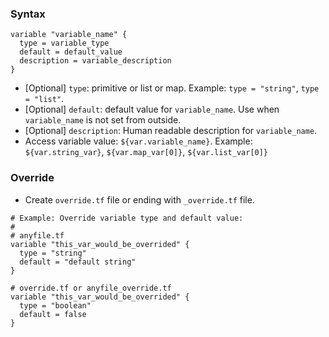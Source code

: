 ### Syntax
```
variable "variable_name" {
  type = variable_type
  default = default_value
  description = variable_description
}
```
* [Optional] `type`: primitive or list or map. Example: `type = "string"`, `type = "list"`.
* [Optional] `default`: default value for `variable_name`. Use when `variable_name` is not set from outside.
* [Optional] `description`: Human readable description for `variable_name`.
* Access variable value: `${var.variable_name}`. Example: `${var.string_var}`, `${var.map_var[0]}`, `${var.list_var[0]}`

### Override
* Create `override.tf` file or ending with `_override.tf` file.
```
# Example: Override variable type and default value:
#
# anyfile.tf
variable "this_var_would_be_overrided" {
  type = "string"
  default = "default string"
}

# override.tf or anyfile_override.tf
variable "this_var_would_be_overrided" {
  type = "boolean"
  default = false
}
```